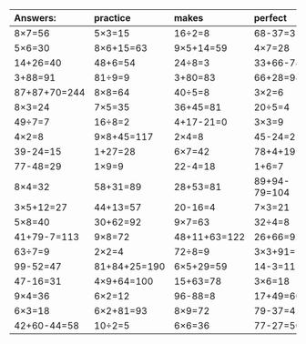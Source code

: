 | Answers: | practice | makes | perfect | ! |
| :--- | :--- | :--- | :--- | :--- |
| 8×7=56 | 5×3=15 | 16÷2=8 | 68-37=31 | 5×2=10 | 
| 5×6=30 | 8×6+15=63 | 9×5+14=59 | 4×7=28 | 2×3-1=5 | 
| 14+26=40 | 48+6=54 | 24÷8=3 | 33+66-74=25 | 50+70-95=25 | 
| 3+88=91 | 81÷9=9 | 3+80=83 | 66+28=94 | 45÷5=9 | 
| 87+87+70=244 | 8×8=64 | 40÷5=8 | 3×2=6 | 9×6=54 | 
| 8×3=24 | 7×5=35 | 36+45=81 | 20÷5=4 | 7×7=49 | 
| 49÷7=7 | 16÷8=2 | 4+17-21=0 | 3×3=9 | 54+34=88 | 
| 4×2=8 | 9×8+45=117 | 2×4=8 | 45-24=21 | 81+31+52=164 | 
| 39-24=15 | 1+27=28 | 6×7=42 | 78+4+19=101 | 77-61=16 | 
| 77-48=29 | 1×9=9 | 22-4=18 | 1+6=7 | 6×3-16=2 | 
| 8×4=32 | 58+31=89 | 28+53=81 | 89+94-79=104 | 21÷7=3 | 
| 3×5+12=27 | 44+13=57 | 20-16=4 | 7×3=21 | 19+50+19=88 | 
| 5×8=40 | 30+62=92 | 9×7=63 | 32÷4=8 | 24+3=27 | 
| 41+79-7=113 | 9×8=72 | 48+11+63=122 | 26+66=92 | 82-81=1 | 
| 63÷7=9 | 2×2=4 | 72÷8=9 | 3×3+91=100 | 50+39=89 | 
| 99-52=47 | 81+84+25=190 | 6×5+29=59 | 14-3=11 | 3×9+28=55 | 
| 47-16=31 | 4×9+64=100 | 15+63=78 | 3×6=18 | 6×1=6 | 
| 9×4=36 | 6×2=12 | 96-88=8 | 17+49=66 | 27÷9=3 | 
| 6×3=18 | 6×2+81=93 | 8×9=72 | 79-37=42 | 23+20=43 | 
| 42+60-44=58 | 10÷2=5 | 6×6=36 | 77-27=50 | 1×2=2 | 
